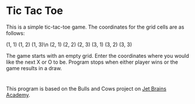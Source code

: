 # Tic Tac Toe

This is a simple tic-tac-toe game. The coordinates for the grid cells are as follows:

(1, 1) (1, 2) (1, 3)\n
(2, 1) (2, 2) (2, 3)
(3, 1) (3, 2) (3, 3)

The game starts with an empty grid. Enter the coordinates where you would like the next X or O to be.
Program stops when either player wins or the game results in a draw.

#

This program is based on the Bulls and Cows project on [Jet Brains Academy](https://hyperskill.org).

